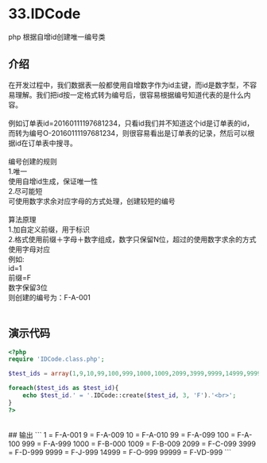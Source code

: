 # 33.IDCode
php 根据自增id创建唯一编号类

## 介绍
在开发过程中，我们数据表一般都使用自增数字作为id主键，而id是数字型，不容易理解。我们把id按一定格式转为编号后，很容易根据编号知道代表的是什么内容。
<br>
<br>
例如订单表id=20160111197681234，只看id我们并不知道这个id是订单表的id，而转为编号O-20160111197681234，则很容易看出是订单表的记录，然后可以根据id在订单表中搜寻。
<br>
<br>
编号创建的规则
<br>
1.唯一
<br>
使用自增id生成，保证唯一性
<br>
2.尽可能短
<br>
可使用数字求余对应字母的方式处理，创建较短的编号
<br>
<br>
算法原理
<br>
1.加自定义前缀，用于标识
<br>
2.格式使用前缀＋字母＋数字组成，数字只保留N位，超过的使用数字求余的方式使用字母对应
<br>
例如:
<br>
id=1
<br>
前缀=F
<br>
数字保留3位
<br>
则创建的编号为：F-A-001
<br>
<br>
## 演示代码
```php
<?php
require 'IDCode.class.php';

$test_ids = array(1,9,10,99,100,999,1000,1009,2099,3999,9999,14999,99999);

foreach($test_ids as $test_id){
    echo $test_id.' = '.IDCode::create($test_id, 3, 'F').'<br>';
}
?>
```

<br>
## 输出
```
1 = F-A-001
9 = F-A-009
10 = F-A-010
99 = F-A-099
100 = F-A-100
999 = F-A-999
1000 = F-B-000
1009 = F-B-009
2099 = F-C-099
3999 = F-D-999
9999 = F-J-999
14999 = F-O-999
99999 = F-VD-999
```
